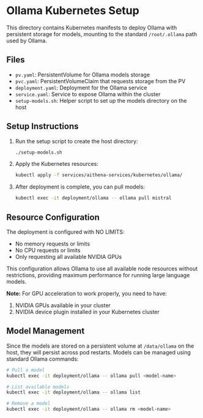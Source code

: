 # Ollama Kubernetes Setup

This directory contains Kubernetes manifests to deploy Ollama with persistent storage for models, mounting to the standard `/root/.ollama` path used by Ollama.

## Files
- `pv.yaml`: PersistentVolume for Ollama models storage
- `pvc.yaml`: PersistentVolumeClaim that requests storage from the PV
- `deployment.yaml`: Deployment for the Ollama service
- `service.yaml`: Service to expose Ollama within the cluster
- `setup-models.sh`: Helper script to set up the models directory on the host

## Setup Instructions

1. Run the setup script to create the host directory:
   ```bash
   ./setup-models.sh
   ```

2. Apply the Kubernetes resources:
   ```bash
   kubectl apply -f services/aithena-services/kubernetes/ollama/
   ```

3. After deployment is complete, you can pull models:
   ```bash
   kubectl exec -it deployment/ollama -- ollama pull mistral
   ```

## Resource Configuration

The deployment is configured with NO LIMITS:
- No memory requests or limits
- No CPU requests or limits
- Only requesting all available NVIDIA GPUs

This configuration allows Ollama to use all available node resources without restrictions, providing maximum performance for running large language models.

**Note:** For GPU acceleration to work properly, you need to have:
1. NVIDIA GPUs available in your cluster
2. NVIDIA device plugin installed in your Kubernetes cluster

## Model Management

Since the models are stored on a persistent volume at `/data/ollama` on the host, they will persist across pod restarts. Models can be managed using standard Ollama commands:

```bash
# Pull a model
kubectl exec -it deployment/ollama -- ollama pull <model-name>

# List available models
kubectl exec -it deployment/ollama -- ollama list

# Remove a model
kubectl exec -it deployment/ollama -- ollama rm <model-name>
``` 